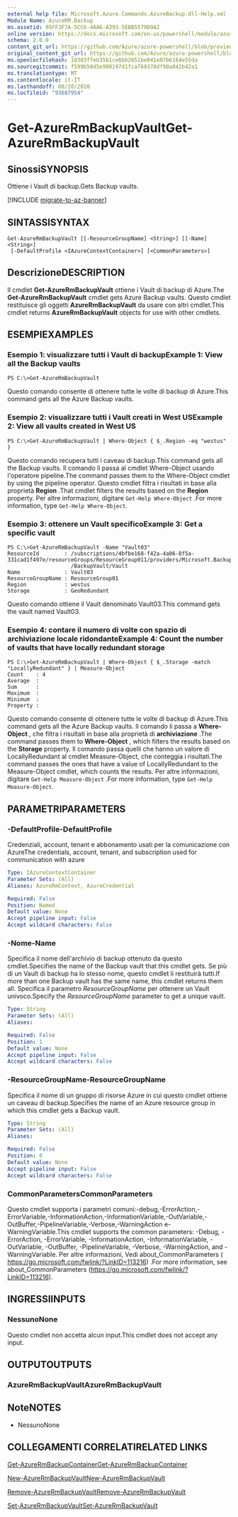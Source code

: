 ```yaml
---
external help file: Microsoft.Azure.Commands.AzureBackup.dll-Help.xml
Module Name: AzureRM.Backup
ms.assetid: 95FF3F7A-5CC6-4AA6-A393-5EBB5579D9A2
online version: https://docs.microsoft.com/en-us/powershell/module/azurerm.backup/get-azurermbackupvault
schema: 2.0.0
content_git_url: https://github.com/Azure/azure-powershell/blob/preview/src/ResourceManager/AzureBackup/Commands.AzureBackup/help/Get-AzureRmBackupVault.md
original_content_git_url: https://github.com/Azure/azure-powershell/blob/preview/src/ResourceManager/AzureBackup/Commands.AzureBackup/help/Get-AzureRmBackupVault.md
ms.openlocfilehash: 18383ffeb35b1ce6bb2651be041e07b6164e55da
ms.sourcegitcommit: f599b50d5e980197d1fca769378df90a842b42a1
ms.translationtype: MT
ms.contentlocale: it-IT
ms.lasthandoff: 08/20/2020
ms.locfileid: "93687954"
---
```

# <span data-ttu-id="478e5-101">Get-AzureRmBackupVault</span><span class="sxs-lookup"><span data-stu-id="478e5-101">Get-AzureRmBackupVault</span></span>

## <span data-ttu-id="478e5-102">Sinossi</span><span class="sxs-lookup"><span data-stu-id="478e5-102">SYNOPSIS</span></span>
<span data-ttu-id="478e5-103">Ottiene i Vault di backup.</span><span class="sxs-lookup"><span data-stu-id="478e5-103">Gets Backup vaults.</span></span>

[!INCLUDE [migrate-to-az-banner](../../includes/migrate-to-az-banner.md)]

## <span data-ttu-id="478e5-104">SINTASSI</span><span class="sxs-lookup"><span data-stu-id="478e5-104">SYNTAX</span></span>

```
Get-AzureRmBackupVault [[-ResourceGroupName] <String>] [[-Name] <String>]
 [-DefaultProfile <IAzureContextContainer>] [<CommonParameters>]
```

## <span data-ttu-id="478e5-105">Descrizione</span><span class="sxs-lookup"><span data-stu-id="478e5-105">DESCRIPTION</span></span>
<span data-ttu-id="478e5-106">Il cmdlet **Get-AzureRmBackupVault** ottiene i Vault di backup di Azure.</span><span class="sxs-lookup"><span data-stu-id="478e5-106">The **Get-AzureRmBackupVault** cmdlet gets Azure Backup vaults.</span></span>
<span data-ttu-id="478e5-107">Questo cmdlet restituisce gli oggetti **AzureRmBackupVault** da usare con altri cmdlet.</span><span class="sxs-lookup"><span data-stu-id="478e5-107">This cmdlet returns **AzureRmBackupVault** objects for use with other cmdlets.</span></span>

## <span data-ttu-id="478e5-108">ESEMPI</span><span class="sxs-lookup"><span data-stu-id="478e5-108">EXAMPLES</span></span>

### <span data-ttu-id="478e5-109">Esempio 1: visualizzare tutti i Vault di backup</span><span class="sxs-lookup"><span data-stu-id="478e5-109">Example 1: View all the Backup vaults</span></span>
```
PS C:\>Get-AzureRmBackupVault
```

<span data-ttu-id="478e5-110">Questo comando consente di ottenere tutte le volte di backup di Azure.</span><span class="sxs-lookup"><span data-stu-id="478e5-110">This command gets all the Azure Backup vaults.</span></span>

### <span data-ttu-id="478e5-111">Esempio 2: visualizzare tutti i Vault creati in West US</span><span class="sxs-lookup"><span data-stu-id="478e5-111">Example 2: View all vaults created in West US</span></span>
```
PS C:\>Get-AzureRmBackupVault | Where-Object { $_.Region -eq "westus" }
```

<span data-ttu-id="478e5-112">Questo comando recupera tutti i caveau di backup.</span><span class="sxs-lookup"><span data-stu-id="478e5-112">This command gets all the Backup vaults.</span></span>
<span data-ttu-id="478e5-113">Il comando li passa al cmdlet Where-Object usando l'operatore pipeline.</span><span class="sxs-lookup"><span data-stu-id="478e5-113">The command passes them to the Where-Object cmdlet by using the pipeline operator.</span></span>
<span data-ttu-id="478e5-114">Questo cmdlet filtra i risultati in base alla proprietà **Region** .</span><span class="sxs-lookup"><span data-stu-id="478e5-114">That cmdlet filters the results based on the **Region** property.</span></span>
<span data-ttu-id="478e5-115">Per altre informazioni, digitare `Get-Help Where-Object` .</span><span class="sxs-lookup"><span data-stu-id="478e5-115">For more information, type `Get-Help Where-Object`.</span></span>

### <span data-ttu-id="478e5-116">Esempio 3: ottenere un Vault specifico</span><span class="sxs-lookup"><span data-stu-id="478e5-116">Example 3: Get a specific vault</span></span>
```
PS C:\>Get-AzureRmBackupVault -Name "Vault03"
ResourceId        : /subscriptions/4bfbe168-f42a-4a06-8f5a-331cad1f497e/resourceGroups/ResourceGroup011/providers/Microsoft.Backup
                    /BackupVault/Vault
Name              : Vault03
ResourceGroupName : ResourceGroup01
Region            : westus
Storage           : GeoRedundant
```

<span data-ttu-id="478e5-117">Questo comando ottiene il Vault denominato Vault03.</span><span class="sxs-lookup"><span data-stu-id="478e5-117">This command gets the vault named Vault03.</span></span>

### <span data-ttu-id="478e5-118">Esempio 4: contare il numero di volte con spazio di archiviazione locale ridondante</span><span class="sxs-lookup"><span data-stu-id="478e5-118">Example 4: Count the number of vaults that have locally redundant storage</span></span>
```
PS C:\>Get-AzureRmBackupVault | Where-Object { $_.Storage -match "LocallyRedundant" } | Measure-Object
Count    : 4
Average  : 
Sum      : 
Maximum  : 
Minimum  : 
Property :
```

<span data-ttu-id="478e5-119">Questo comando consente di ottenere tutte le volte di backup di Azure.</span><span class="sxs-lookup"><span data-stu-id="478e5-119">This command gets all the Azure Backup vaults.</span></span>
<span data-ttu-id="478e5-120">Il comando li passa a **Where-Object** , che filtra i risultati in base alla proprietà di **archiviazione** .</span><span class="sxs-lookup"><span data-stu-id="478e5-120">The command passes them to **Where-Object** , which filters the results based on the **Storage** property.</span></span>
<span data-ttu-id="478e5-121">Il comando passa quelli che hanno un valore di LocallyRedundant al cmdlet Measure-Object, che conteggia i risultati.</span><span class="sxs-lookup"><span data-stu-id="478e5-121">The command passes the ones that have a value of LocallyRedundant to the Measure-Object cmdlet, which counts the results.</span></span>
<span data-ttu-id="478e5-122">Per altre informazioni, digitare `Get-Help Measure-Object` .</span><span class="sxs-lookup"><span data-stu-id="478e5-122">For more information, type `Get-Help Measure-Object`.</span></span>

## <span data-ttu-id="478e5-123">PARAMETRI</span><span class="sxs-lookup"><span data-stu-id="478e5-123">PARAMETERS</span></span>

### <span data-ttu-id="478e5-124">-DefaultProfile</span><span class="sxs-lookup"><span data-stu-id="478e5-124">-DefaultProfile</span></span>
<span data-ttu-id="478e5-125">Credenziali, account, tenant e abbonamento usati per la comunicazione con Azure</span><span class="sxs-lookup"><span data-stu-id="478e5-125">The credentials, account, tenant, and subscription used for communication with azure</span></span>

```yaml
Type: IAzureContextContainer
Parameter Sets: (All)
Aliases: AzureRmContext, AzureCredential

Required: False
Position: Named
Default value: None
Accept pipeline input: False
Accept wildcard characters: False
```

### <span data-ttu-id="478e5-126">-Nome</span><span class="sxs-lookup"><span data-stu-id="478e5-126">-Name</span></span>
<span data-ttu-id="478e5-127">Specifica il nome dell'archivio di backup ottenuto da questo cmdlet.</span><span class="sxs-lookup"><span data-stu-id="478e5-127">Specifies the name of the Backup vault that this cmdlet gets.</span></span>
<span data-ttu-id="478e5-128">Se più di un Vault di backup ha lo stesso nome, questo cmdlet li restituirà tutti.</span><span class="sxs-lookup"><span data-stu-id="478e5-128">If more than one Backup vault has the same name, this cmdlet returns them all.</span></span>
<span data-ttu-id="478e5-129">Specifica il parametro *ResourceGroupName* per ottenere un Vault univoco.</span><span class="sxs-lookup"><span data-stu-id="478e5-129">Specify the *ResourceGroupName* parameter to get a unique vault.</span></span>

```yaml
Type: String
Parameter Sets: (All)
Aliases: 

Required: False
Position: 1
Default value: None
Accept pipeline input: False
Accept wildcard characters: False
```

### <span data-ttu-id="478e5-130">-ResourceGroupName</span><span class="sxs-lookup"><span data-stu-id="478e5-130">-ResourceGroupName</span></span>
<span data-ttu-id="478e5-131">Specifica il nome di un gruppo di risorse Azure in cui questo cmdlet ottiene un caveau di backup.</span><span class="sxs-lookup"><span data-stu-id="478e5-131">Specifies the name of an Azure resource group in which this cmdlet gets a Backup vault.</span></span>

```yaml
Type: String
Parameter Sets: (All)
Aliases: 

Required: False
Position: 0
Default value: None
Accept pipeline input: False
Accept wildcard characters: False
```

### <span data-ttu-id="478e5-132">CommonParameters</span><span class="sxs-lookup"><span data-stu-id="478e5-132">CommonParameters</span></span>
<span data-ttu-id="478e5-133">Questo cmdlet supporta i parametri comuni:-debug,-ErrorAction,-ErrorVariable,-InformationAction,-InformationVariable,-OutVariable,-OutBuffer,-PipelineVariable,-Verbose,-WarningAction e-WarningVariable.</span><span class="sxs-lookup"><span data-stu-id="478e5-133">This cmdlet supports the common parameters: -Debug, -ErrorAction, -ErrorVariable, -InformationAction, -InformationVariable, -OutVariable, -OutBuffer, -PipelineVariable, -Verbose, -WarningAction, and -WarningVariable.</span></span> <span data-ttu-id="478e5-134">Per altre informazioni, Vedi about_CommonParameters ( https://go.microsoft.com/fwlink/?LinkID=113216) .</span><span class="sxs-lookup"><span data-stu-id="478e5-134">For more information, see about_CommonParameters (https://go.microsoft.com/fwlink/?LinkID=113216).</span></span>

## <span data-ttu-id="478e5-135">INGRESSI</span><span class="sxs-lookup"><span data-stu-id="478e5-135">INPUTS</span></span>

### <span data-ttu-id="478e5-136">Nessuno</span><span class="sxs-lookup"><span data-stu-id="478e5-136">None</span></span>
<span data-ttu-id="478e5-137">Questo cmdlet non accetta alcun input.</span><span class="sxs-lookup"><span data-stu-id="478e5-137">This cmdlet does not accept any input.</span></span>

## <span data-ttu-id="478e5-138">OUTPUT</span><span class="sxs-lookup"><span data-stu-id="478e5-138">OUTPUTS</span></span>

### <span data-ttu-id="478e5-139">AzureRmBackupVault</span><span class="sxs-lookup"><span data-stu-id="478e5-139">AzureRmBackupVault</span></span>

## <span data-ttu-id="478e5-140">Note</span><span class="sxs-lookup"><span data-stu-id="478e5-140">NOTES</span></span>
* <span data-ttu-id="478e5-141">Nessuno</span><span class="sxs-lookup"><span data-stu-id="478e5-141">None</span></span>

## <span data-ttu-id="478e5-142">COLLEGAMENTI CORRELATI</span><span class="sxs-lookup"><span data-stu-id="478e5-142">RELATED LINKS</span></span>

[<span data-ttu-id="478e5-143">Get-AzureRmBackupContainer</span><span class="sxs-lookup"><span data-stu-id="478e5-143">Get-AzureRmBackupContainer</span></span>](./Get-AzureRmBackupContainer.md)

[<span data-ttu-id="478e5-144">New-AzureRmBackupVault</span><span class="sxs-lookup"><span data-stu-id="478e5-144">New-AzureRmBackupVault</span></span>](./New-AzureRmBackupVault.md)

[<span data-ttu-id="478e5-145">Remove-AzureRmBackupVault</span><span class="sxs-lookup"><span data-stu-id="478e5-145">Remove-AzureRmBackupVault</span></span>](./Remove-AzureRmBackupVault.md)

[<span data-ttu-id="478e5-146">Set-AzureRmBackupVault</span><span class="sxs-lookup"><span data-stu-id="478e5-146">Set-AzureRmBackupVault</span></span>](./Set-AzureRmBackupVault.md)



